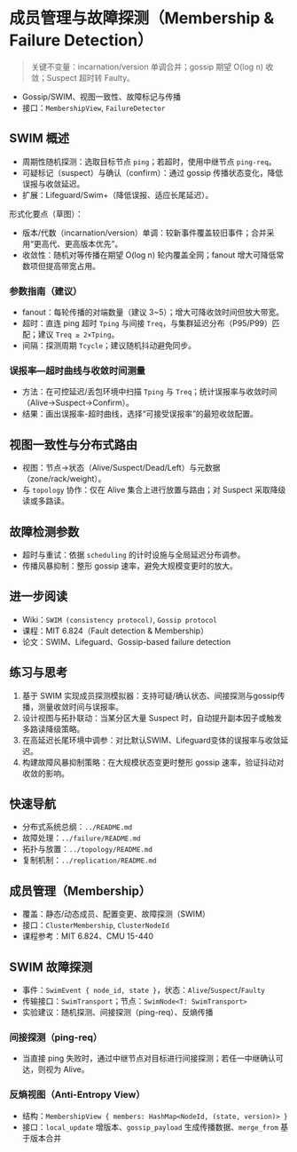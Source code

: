 # 成员管理与故障探测（Membership & Failure Detection）

> 关键不变量：incarnation/version 单调合并；gossip 期望 O(log n) 收敛；Suspect 超时转 Faulty。

- Gossip/SWIM、视图一致性、故障标记与传播
- 接口：`MembershipView`, `FailureDetector`

## SWIM 概述

- 周期性随机探测：选取目标节点 `ping`；若超时，使用中继节点 `ping-req`。
- 可疑标记（suspect）与确认（confirm）：通过 gossip 传播状态变化，降低误报与收敛延迟。
- 扩展：Lifeguard/Swim+（降低误报、适应长尾延迟）。

形式化要点（草图）：

- 版本/代数（incarnation/version）单调：较新事件覆盖较旧事件；合并采用“更高代、更高版本优先”。
- 收敛性：随机对等传播在期望 O(log n) 轮内覆盖全网；fanout 增大可降低常数项但提高带宽占用。

### 参数指南（建议）

- fanout：每轮传播的对端数量（建议 3~5）；增大可降收敛时间但放大带宽。
- 超时：直连 ping 超时 `Tping` 与间接 `Treq`，与集群延迟分布（P95/P99）匹配；建议 `Treq ≥ 2×Tping`。
- 间隔：探测周期 `Tcycle`；建议随机抖动避免同步。

### 误报率—超时曲线与收敛时间测量

- 方法：在可控延迟/丢包环境中扫描 `Tping` 与 `Treq`；统计误报率与收敛时间（Alive→Suspect→Confirm）。
- 结果：画出误报率-超时曲线，选择“可接受误报率”的最短收敛配置。

## 视图一致性与分布式路由

- 视图：节点→状态（Alive/Suspect/Dead/Left）与元数据（zone/rack/weight）。
- 与 `topology` 协作：仅在 Alive 集合上进行放置与路由；对 Suspect 采取降级读或多路读。

## 故障检测参数

- 超时与重试：依据 `scheduling` 的计时设施与全局延迟分布调参。
- 传播风暴抑制：整形 gossip 速率，避免大规模变更时的放大。

## 进一步阅读

- Wiki：`SWIM (consistency protocol)`, `Gossip protocol`
- 课程：MIT 6.824（Fault detection & Membership）
- 论文：SWIM、Lifeguard、Gossip-based failure detection

## 练习与思考

1. 基于 SWIM 实现成员探测模拟器：支持可疑/确认状态、间接探测与gossip传播，测量收敛时间与误报率。
2. 设计视图与拓扑联动：当某分区大量 Suspect 时，自动提升副本因子或触发多路读降级策略。
3. 在高延迟长尾环境中调参：对比默认SWIM、Lifeguard变体的误报率与收敛延迟。
4. 构建故障风暴抑制策略：在大规模状态变更时整形 gossip 速率，验证抖动对收敛的影响。

## 快速导航

- 分布式系统总纲：`../README.md`
- 故障处理：`../failure/README.md`
- 拓扑与放置：`../topology/README.md`
- 复制机制：`../replication/README.md`

## 成员管理（Membership）

- 覆盖：静态/动态成员、配置变更、故障探测（SWIM）
- 接口：`ClusterMembership`, `ClusterNodeId`
- 课程参考：MIT 6.824、CMU 15-440

## SWIM 故障探测

- 事件：`SwimEvent { node_id, state }`，状态：`Alive`/`Suspect`/`Faulty`
- 传输接口：`SwimTransport`；节点：`SwimNode<T: SwimTransport>`
- 实验建议：随机探测、间接探测（ping-req）、反熵传播

### 间接探测（ping-req）

- 当直接 ping 失败时，通过中继节点对目标进行间接探测；若任一中继确认可达，则视为 Alive。

### 反熵视图（Anti-Entropy View）

- 结构：`MembershipView { members: HashMap<NodeId, (state, version)> }`
- 接口：`local_update` 增版本、`gossip_payload` 生成传播数据、`merge_from` 基于版本合并
